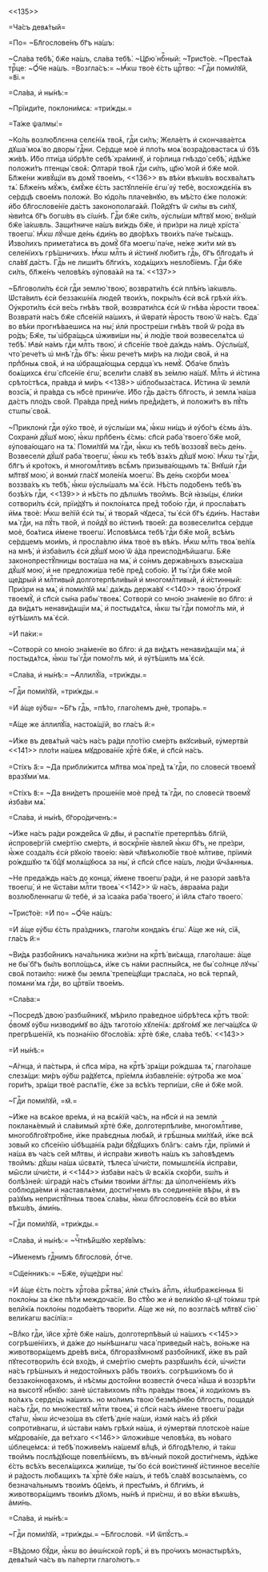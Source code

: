 <<135>>

=Ча́съ девѧ́тый=

=По= ~Бл҃гослове́нъ бг҃ъ на́шъ:

~Сла́ва тебѣ̀, бж҃е на́шъ, сла́ва тебѣ̀. ~Цр҃ю̀ нбⷭ҇ный: ~Трист҃о́е. ~Прест҃а́ѧ
трⷪ҇це: ~Ѻ҆́ч҃е на́шъ. =Возгла́съ:= ~Ꙗ҆́кѡ твоѐ є҆́сть црⷭ҇тво: ~Гдⷭ҇и поми́лꙋй,
=в҃і.=

=Сла́ва, и҆ ны́нѣ:=

~Прїиди́те, поклони́мсѧ: =три́жды.=

=Та́же ѱалмы̀:=

~Ко́ль возлю́блєнна селє́нїѧ твоѧ̑, гдⷭ҇и си́лъ; Жела́етъ и҆ скончава́етсѧ
дꙋша̀ моѧ̀ во дворы̀ гдⷭ҇ни. Се́рдце моѐ и҆ пло́ть моѧ̀ возра́довастасѧ ѡ҆ бз҃ѣ
жи́вѣ. И҆́бо пти́ца ѡ҆брѣ́те себѣ̀ хра́минꙋ, и҆ го́рлица гнѣздо̀ себѣ̀, и҆дѣ́же
положи́тъ птенцы̀ своѧ̑: Ѻ҆лтарѝ твоѧ̑ гдⷭ҇и си́лъ, цр҃ю̀ мо́й и҆ бж҃е мо́й.
Бл҃же́ни живꙋ́щїи въ домꙋ̀ твое́мъ, <<136>> въ вѣ́ки вѣкѡ́въ восхва́лѧтъ тѧ̀.
Бл҃же́нъ мꙋ́жъ, є҆мꙋ́же є҆́сть застꙋпле́нїе є҆гѡ̀ ᲂу҆ тебѐ, восхождє́нїѧ въ
се́рдцѣ свое́мъ положѝ. Во ю҆до́ль плаче́внꙋю, въ мѣ́сто є҆́же положѝ: и҆́бо
бл҃гослове́нїе да́стъ законополага́ѧй. По́йдꙋтъ ѿ си́лы въ си́лꙋ, ꙗ҆ви́тсѧ бг҃ъ
богѡ́въ въ сїѡ́нѣ. Гдⷭ҇и бж҃е си́лъ, ᲂу҆слы́ши мл҃твꙋ мою̀, внꙋшѝ бж҃е
і҆а́кѡвль. Защи́тниче на́шъ ви́ждь бж҃е, и҆ при́зри на лицѐ хрїста̀ твоегѡ̀.
Ꙗ҆́кѡ лꙋ́чше де́нь є҆ди́нъ во дво́рѣхъ твои́хъ па́че ты́сѧщъ. И҆зво́лихъ
примета́тисѧ въ домꙋ̀ бг҃а моегѡ̀ па́че, не́же жи́ти мѝ въ селе́нїихъ
грѣ́шничихъ. Ꙗ҆́кѡ млⷭ҇ть и҆ и҆́стинꙋ лю́битъ гдⷭ҇ь, бг҃ъ бл҃года́ть и҆ сла́вꙋ
да́стъ. Гдⷭ҇ь не лиши́тъ бл҃ги́хъ, ходѧ́щихъ неѕло́бїемъ. Гдⷭ҇и бж҃е си́лъ,
бл҃же́нъ человѣ́къ ᲂу҆пова́ѧй на тѧ̀. <<137>>

~Бл҃говоли́лъ є҆сѝ гдⷭ҇и землю̀ твою̀, возврати́лъ є҆сѝ плѣ́нъ і҆а́кѡвль.
Ѡ҆ста́вилъ є҆сѝ беззакѡ́нїѧ люде́й твои́хъ, покры́лъ є҆сѝ всѧ̑ грѣхѝ и҆́хъ.
Оу҆кроти́лъ є҆сѝ ве́сь гнѣ́въ тво́й, возврати́лсѧ є҆сѝ ѿ гнѣ́ва ꙗ҆́рости твоеѧ̀.
Возвратѝ на́съ бж҃е сп҃се́нїй на́шихъ, и҆ ѿвратѝ ꙗ҆́рость твою̀ ѿ на́съ. Є҆да̀
во вѣ́ки прогнѣ́ваешисѧ на ны̀; и҆лѝ простре́ши гнѣ́въ тво́й ѿ ро́да въ ро́дъ;
Бж҃е, ты̀ ѡ҆бра́щьсѧ ѡ҆живи́ши ны̀, и҆ лю́дїе твоѝ возвеселѧ́тсѧ ѡ҆ тебѣ̀. Ꙗ҆вѝ
на́мъ гдⷭ҇и млⷭ҇ть твою̀, и҆ сп҃се́нїе твоѐ да́ждь на́мъ. Оу҆слы́шꙋ, что̀
рече́тъ ѡ҆ мнѣ̀ гдⷭ҇ь бг҃ъ: ꙗ҆́кѡ рече́тъ ми́ръ на лю́ди своѧ̑, и҆ на прпⷣбныѧ
своѧ̑, и҆ на ѡ҆браща́ющыѧ сердца̀ къ немꙋ̀. Ѻ҆ба́че бли́зъ боѧ́щихсѧ є҆гѡ̀
сп҃се́нїе є҆гѡ̀, всели́ти сла́вꙋ въ зе́млю на́шꙋ. Млⷭ҇ть и҆ и҆́стина
срѣто́стѣсѧ, пра́вда и҆ ми́ръ <<138>> ѡ҆блобыза́стасѧ. И҆́стина ѿ землѝ возсїѧ̀,
и҆ пра́вда съ нб҃сѐ прини́че. И҆́бо гдⷭ҇ь да́стъ бл҃гость, и҆ землѧ̀ на́ша
да́стъ пло́дъ сво́й. Пра́вда пред̾ ни́мъ пред̾и́детъ, и҆ положи́тъ въ пꙋ́ть
стѡпы̀ своѧ̑.

~Приклонѝ гдⷭ҇и ᲂу҆́хо твоѐ, и҆ ᲂу҆слы́ши мѧ̀, ꙗ҆́кѡ ни́щъ и҆ ᲂу҆бо́гъ є҆́смь
а҆́зъ. Сохранѝ дꙋ́шꙋ мою̀, ꙗ҆́кѡ прпⷣбенъ є҆́смь: сп҃сѝ раба̀ твоего̀ бж҃е мо́й,
ᲂу҆пова́ющаго на тѧ̀. Поми́лꙋй мѧ̀ гдⷭ҇и, ꙗ҆́кѡ къ тебѣ̀ воззовꙋ̀ ве́сь де́нь.
Возвеселѝ дꙋ́шꙋ раба̀ твоегѡ̀, ꙗ҆́кѡ къ тебѣ̀ взѧ́хъ дꙋ́шꙋ мою̀. Ꙗ҆́кѡ ты̀
гдⷭ҇и, бл҃гъ и҆ кро́токъ, и҆ многомлⷭ҇тивъ всѣ̑мъ призыва́ющымъ тѧ̀. Внꙋшѝ гдⷭ҇и
мл҃твꙋ мою̀, и҆ вонмѝ гла́сꙋ моле́нїѧ моегѡ̀. Въ де́нь ско́рби моеѧ̀ воззва́хъ
къ тебѣ̀, ꙗ҆́кѡ ᲂу҆слы́шалъ мѧ̀ є҆сѝ. Нѣ́сть подо́бенъ тебѣ̀ въ бозѣ́хъ гдⷭ҇и,
<<139>> и҆ нѣ́сть по дѣлѡ́мъ твои̑мъ. Всѝ ꙗ҆зы́цы, є҆ли́ки сотвори́лъ є҆сѝ,
прїи́дꙋтъ и҆ покло́нѧтсѧ пред̾ тобо́ю гдⷭ҇и, и҆ просла́вѧтъ и҆́мѧ твоѐ: Ꙗ҆́кѡ
ве́лїй є҆сѝ ты̀, и҆ творѧ́й чꙋдеса̀, ты̀ є҆сѝ бг҃ъ є҆ди́нъ. Наста́ви мѧ̀ гдⷭ҇и,
на пꙋ́ть тво́й, и҆ пойдꙋ̀ во и҆́стинѣ твое́й: да возвесели́тсѧ се́рдце моѐ,
боѧ́тисѧ и҆́мене твоегѡ̀. И҆сповѣ́мсѧ тебѣ̀ гдⷭ҇и бж҃е мо́й, всѣ́мъ се́рдцемъ
мои́мъ, и҆ просла́влю и҆́мѧ твоѐ въ вѣ́къ. Ꙗ҆́кѡ млⷭ҇ть твоѧ̀ ве́лїѧ на мнѣ̀, и҆
и҆зба́вилъ є҆сѝ дꙋ́шꙋ мою̀ ѿ а҆́да преиспо́днѣйшагѡ. Бж҃е законопрестꙋ̑пницы
воста́ша на мѧ̀, и҆ со́нмъ держа́вныхъ взыска́ша дꙋ́шꙋ мою̀, и҆ не предложи́ша
тебѐ пред̾ собо́ю. И҆ ты̀ гдⷭ҇и бж҃е мо́й ще́дрый и҆ млⷭ҇тивый долготерпѣли́вый
и҆ многомлⷭ҇тивый, и҆ и҆́стинный: При́зри на мѧ̀, и҆ поми́лꙋй мѧ̀: да́ждь
держа́вꙋ <<140>> твою̀ ѻ҆́трокꙋ твоемꙋ̀, и҆ сп҃сѝ сы́на рабы̀ твоеѧ̀. Сотворѝ со
мно́ю зна́менїе во бл҃го: и҆ да ви́дѧтъ ненави́дѧщїи мѧ̀, и҆ постыдѧ́тсѧ, ꙗ҆́кѡ
ты̀ гдⷭ҇и помо́глъ мѝ, и҆ ᲂу҆тѣ́шилъ мѧ̀ є҆сѝ.

=И҆ па́ки:=

~Сотворѝ со мно́ю зна́менїе во бл҃го: и҆ да ви́дѧтъ ненави́дѧщїи мѧ̀, и҆
постыдѧ́тсѧ, ꙗ҆́кѡ ты̀ гдⷭ҇и помо́глъ мѝ, и҆ ᲂу҆тѣ́шилъ мѧ̀ є҆сѝ.

=Сла́ва, и҆ ны́нѣ:= ~А҆ллилꙋ́їа, =три́жды.=

~Гдⷭ҇и поми́лꙋй, =три́жды.=

=И҆ а҆́ще ᲂу҆́бѡ= ~Бг҃ъ гдⷭ҇ь, =пѣ́то, глаго́лемъ днѐ, тропа́рь.=

=А҆́ще же а҆ллилꙋ́їа, настоѧ́щїй, во гла́съ и҃:=

~И҆́же въ девѧ́тый ча́съ на́съ ра́ди пло́тїю сме́рть вкꙋси́вый, ᲂу҆мертвѝ
<<141>> пло́ти на́шеѧ мꙋдрова́нїе хрⷭ҇тѐ бж҃е, и҆ сп҃сѝ на́съ.

=Сті́хъ а҃:= ~Да прибли́житсѧ мл҃тва моѧ̀ пред̾ тѧ̀ гдⷭ҇и, по словесѝ твоемꙋ̀
вразꙋми́ мѧ.

=Сті́хъ в҃:= ~Да вни́детъ проше́нїе моѐ пред̾ тѧ̀ гдⷭ҇и, по словесѝ твоемꙋ̀
и҆зба́ви мѧ̀.

=Сла́ва, и҆ ны́нѣ, бг҃оро́диченъ:=

~И҆́же на́съ ра́ди рожде́йсѧ ѿ дв҃ы, и҆ распѧ́тїе претерпѣ́въ бл҃гі́й,
и҆спрове́ргїй сме́ртїю сме́рть, и҆ воскрⷭ҇нїе ꙗ҆вле́й ꙗ҆́кѡ бг҃ъ, не пре́зри,
ꙗ҆̀же созда́лъ є҆сѝ рꙋко́ю твое́ю: ꙗ҆вѝ чл҃вѣколю́бїе твоѐ млⷭ҇тиве, прїимѝ
ро́ждшꙋю тѧ̀ бцⷣꙋ молѧ́щꙋюсѧ за ны̀, и҆ сп҃сѝ сп҃се на́шъ, лю́ди ѿча̑ѧнныѧ.

~Не преда́ждь на́съ до конца̀, и҆́мене твоегѡ̀ ра́ди, и҆ не разорѝ завѣ́та
твоегѡ̀, и҆ не ѿста́ви млⷭ҇ти твоеѧ̀ <<142>> ѿ на́съ, а҆враа́ма ра́ди
возлю́бленнагѡ ѿ тебѐ, и҆ за і҆саа́ка раба̀ твоего̀, и҆ і҆и҃лѧ ст҃а́го твоего̀.

~Трист҃о́е: =И҆ по= ~Ѻ҆́ч҃е на́шъ:

=И҆ а҆́ще ᲂу҆́бѡ є҆́сть пра́здникъ, глаго́ли конда́къ є҆гѡ̀. А҆́ще же нѝ, сїѧ̑,
гла́съ и҃:=

~Ви́дѧ разбо́йникъ нача́льника жи́зни на крⷭ҇тѣ̀ ви́сѧща, глаго́лаше: а҆́ще не
бы̀ бг҃ъ бы́лъ вопло́щьсѧ, и҆́же съ на́ми распны́йсѧ, не бы̀ со́лнце лꙋчы̀ своѧ̑
потаи́ло: нижѐ бы землѧ̀ трепе́щꙋщи трѧсла́сѧ, но всѧ̑ терпѧ́й, помѧни́ мѧ
гдⷭ҇и, во црⷭ҇твїи твое́мъ.

=Сла́ва:=

~Посредѣ̀ двою̀ разбѡ́йникꙋ, мѣ́рило пра́ведное ѡ҆брѣ́тесѧ крⷭ҇тъ тво́й:
ѻ҆́вомꙋ ᲂу҆́бѡ низводи́мꙋ во а҆́дъ тѧгото́ю хꙋле́нїѧ: дрꙋго́мꙋ же легча́щꙋсѧ ѿ
прегрѣше́нїй, къ позна́нїю бг҃осло́вїѧ: хрⷭ҇тѐ бж҃е, сла́ва тебѣ̀. <<143>>

=И҆ ны́нѣ:=

~А҆́гнца, и҆ па́стырѧ, и҆ сп҃са мі́ра, на крⷭ҇тѣ̀ зрѧ́щи ро́ждшаѧ тѧ̀,
глаго́лаше слезѧ́щи: ми́ръ ᲂу҆́бѡ ра́дꙋетсѧ, прїе́млѧ и҆збавле́нїе: ᲂу҆тро́ба же
моѧ̀ гори́тъ, зрѧ́щи твоѐ распѧ́тїе, є҆́же за всѣ́хъ терпи́ши, сн҃е и҆ бж҃е
мо́й.

~Гдⷭ҇и поми́лꙋй, =м҃.=

~И҆́же на всѧ́кое вре́мѧ, и҆ на всѧ́кїй ча́съ, на нб҃сѝ и҆ на землѝ
покланѧ́емый и҆ сла́вимый хрⷭ҇тѐ бж҃е, долготерпѣли́ве, многомлⷭ҇тиве,
многобл҃гоꙋтро́бне, и҆́же пра́вєдныѧ любѧ́й, и҆ грѣ̑шныѧ ми́лꙋѧй, и҆́же всѧ̑
зовы́й ко сп҃се́нїю ѡ҆бѣща́нїѧ ра́ди бꙋ́дꙋщихъ бла̑гъ: са́мъ гдⷭ҇и, прїимѝ и҆
на́шѧ въ ча́съ се́й мл҃твы, и҆ и҆спра́ви живо́тъ на́шъ къ за́повѣдемъ твои̑мъ:
дꙋ́шы на́шѧ ѡ҆свѧтѝ, тѣлеса̀ ѡ҆чи́сти, помышлє́нїѧ и҆спра́ви, мы̑сли ѡ҆чи́сти,
и҆ <<144>> и҆зба́ви на́съ ѿ всѧ́кїѧ ско́рби, ѕѡ́лъ и҆ болѣ́зней: ѡ҆градѝ на́съ
ст҃ы́ми твои́ми а҆́гг҃лы: да ѡ҆полче́нїемъ и҆́хъ соблюда́еми и҆ наставлѧ́еми,
дости́гнемъ въ соедине́нїе вѣ́ры, и҆ въ ра́зꙋмъ непристꙋ́пныѧ твоеѧ̀ сла́вы,
ꙗ҆́кѡ бл҃гослове́нъ є҆сѝ во вѣ́ки вѣкѡ́въ, а҆ми́нь.

~Гдⷭ҇и поми́лꙋй, =три́жды.=

=Сла́ва, и҆ ны́нѣ:= ~Чⷭ҇тнѣ́йшꙋю херꙋві̑мъ:

~И҆́менемъ гдⷭ҇нимъ бл҃гословѝ, ѻ҆́тче.

=Сщ҃е́нникъ:= ~Бж҃е, ᲂу҆ще́дри ны̀:

=И҆ а҆́ще є҆́сть по́стъ хрⷭ҇то́ва ржⷭ҇тва̀, и҆лѝ ст҃ы́хъ а҆пⷭ҇лъ,
и҆з̾ѡбражє́нныѧ ѕ҃і покло́ны за є҆́же пѣ́ти междоча́сїе. Во ст҃ꙋ́ю же и҆
вели́кꙋю м҃-цꙋ то́кмѡ трѝ вели̑кїѧ покло́ны подоба́етъ твори́ти. А҆́ще же нѝ, по
возгла́сѣ мл҃твꙋ сїю̀ вели́кагѡ васі́лїа:=

~Влⷣко гдⷭ҇и, і҆и҃се хрⷭ҇тѐ бж҃е на́шъ, долготерпѣ́вый ѡ҆ на́шихъ <<145>>
согрѣше́нїихъ, и҆ да́же до ны́нѣшнѧгѡ часа̀ приведы́й на́съ, во́ньже на
животворѧ́щемъ дре́вѣ ви́сѧ, бл҃горазꙋ́мномꙋ разбо́йникꙋ, и҆́же въ ра́й
пꙋтесотвори́лъ є҆сѝ вхо́дъ, и҆ сме́ртїю сме́рть разрꙋши́лъ є҆сѝ, ѡ҆чи́сти на́съ
грѣ́шныхъ и҆ недосто́йныхъ ра̑бъ твои́хъ. согрѣши́хомъ бо и҆ беззако́нновахомъ,
и҆ нѣ́смы досто́йни возвестѝ ѻ҆чеса̀ на̑ша и҆ воззрѣ́ти на высотꙋ̀ нбⷭ҇нꙋю: занѐ
ѡ҆ста́вихомъ пꙋ́ть пра́вды твоеѧ̀, и҆ ходи́хомъ въ во́лѧхъ серде́цъ на́шихъ. но
мо́лимъ твою̀ безмѣ́рнꙋю бл҃гость, пощадѝ на́съ гдⷭ҇и, по мно́жествꙋ млⷭ҇ти
твоеѧ̀, и҆ сп҃сѝ на́съ и҆́мене твоегѡ̀ ра́ди ст҃а́гѡ, ꙗ҆́кѡ и҆счезо́ша въ сꙋетѣ̀
дні́е на́ши, и҆змѝ на́съ и҆з̾ рꙋкѝ сопроти́внагѡ, и҆ ѡ҆ста́ви на́мъ грѣхѝ на́шѧ,
и҆ ᲂу҆мертвѝ плотско́е на́ше мꙋдрова́нїе, да ве́тхаго <<146>> ѿложи́вше
человѣ́ка, въ но́ваго ѡ҆блеце́мсѧ: и҆ тебѣ̀ поживе́мъ на́шемꙋ влⷣцѣ, и҆
бл҃годѣ́телю, и҆ та́кѡ твои̑мъ послѣ́дꙋюще повелѣ́нїємъ, въ вѣ́чный поко́й
дости́гнемъ, и҆дѣ́же є҆́сть всѣ́хъ веселѧ́щихсѧ жили́ще, ты́ бо є҆сѝ вои́стиннꙋ
и҆́стинное весе́лїе и҆ ра́дость лю́бѧщихъ тѧ̀ хрⷭ҇тѐ бж҃е на́шъ, и҆ тебѣ̀ сла́вꙋ
возсыла́емъ, со безнача́льнымъ твои́мъ ѻ҆ц҃е́мъ, и҆ прест҃ы́мъ, и҆ бл҃ги́мъ, и҆
животворѧ́щимъ твои́мъ дх҃омъ, ны́нѣ и҆ при́снѡ, и҆ во вѣ́ки вѣкѡ́въ, а҆ми́нь.

=Сла́ва, и҆ ны́нѣ:=

~Гдⷭ҇и поми́лꙋй, =три́жды.= ~Бл҃гословѝ. =И҆ ѿпꙋ́стъ.=

=Вѣ́домо бꙋ́ди, ꙗ҆́кѡ во а҆ѳѡ́нской горѣ̀, и҆ въ про́чихъ монастырѣ́хъ,
девѧ́тый ча́съ въ па́перти глаго́лютъ.=

